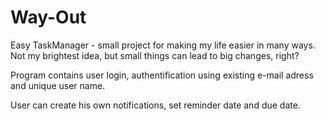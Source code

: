 # Way-Out

Easy TaskManager - small project for making my life easier in many ways. 
Not my brightest idea, but small things can lead to big changes, right?

Program contains user login, authentification using existing e-mail adress
and unique user name.

User can create his own notifications, set reminder date and due date. 
